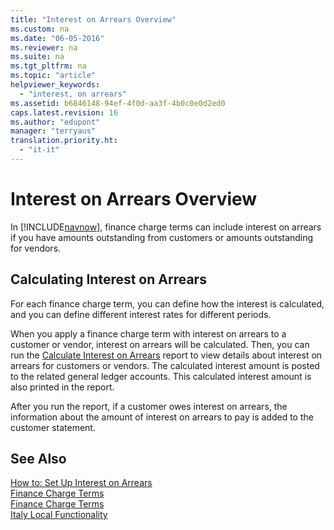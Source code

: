 ```yaml
---
title: "Interest on Arrears Overview"
ms.custom: na
ms.date: "06-05-2016"
ms.reviewer: na
ms.suite: na
ms.tgt_pltfrm: na
ms.topic: "article"
helpviewer_keywords: 
  - "interest, on arrears"
ms.assetid: b6846148-94ef-4f0d-aa3f-4b0c0e0d2ed0
caps.latest.revision: 16
ms.author: "edupont"
manager: "terryaus"
translation.priority.ht: 
  - "it-it"
---
```

# Interest on Arrears Overview
In [!INCLUDE[navnow](../../ApplicationDesign/includes/navnow_md.md)], finance charge terms can include interest on arrears if you have amounts outstanding from customers or amounts outstanding for vendors.  
  
## Calculating Interest on Arrears  
 For each finance charge term, you can define how the interest is calculated, and you can define different interest rates for different periods.  
  
 When you apply a finance charge term with interest on arrears to a customer or vendor, interest on arrears will be calculated. Then, you can run the [Calculate Interest on Arrears](../../LocalFunctionalityForMicrosoftDynamicsNav2016/Italy/-$-r_12107-calculate-interest-on-arrears-$-.md) report to view details about interest on arrears for customers or vendors. The calculated interest amount is posted to the related general ledger accounts. This calculated interest amount is also printed in the report.  
  
 After you run the report, if a customer owes interest on arrears, the information about the amount of interest on arrears to pay is added to the customer statement.  
  
## See Also  
 [How to: Set Up Interest on Arrears](../../LocalFunctionalityForMicrosoftDynamicsNav2016/Italy/how-to-set-up-interest-on-arrears.md)   
 [Finance Charge Terms](../Topic/\($%20N_6%20Finance%20Charge%20Terms%20$\).md)   
 [Finance Charge Terms](../../Finance/-$-t_5-finance-charge-terms-$-.md)   
 [Italy Local Functionality](../../LocalFunctionalityForMicrosoftDynamicsNav2016/Italy/italy-local-functionality.md)